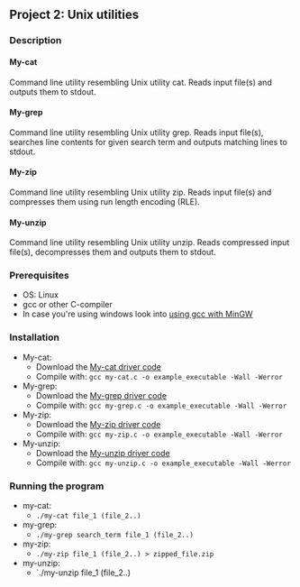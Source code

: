 ## Project 2: Unix utilities

### Description
#### My-cat
Command line utility resembling Unix utility cat. Reads input file(s) and outputs them to stdout. 
#### My-grep
Command line utility resembling Unix utility grep. Reads input file(s), searches line contents for given search term and outputs matching lines to stdout. 
#### My-zip
Command line utility resembling Unix utility zip. Reads input file(s) and compresses them using run length encoding (RLE). 
#### My-unzip
Command line utility resembling Unix utility unzip. Reads compressed input file(s), decompresses them and outputs them to stdout.

### Prerequisites
- OS: Linux
- gcc or other C-compiler
- In case you're using windows look into [using gcc with MinGW](https://code.visualstudio.com/docs/cpp/config-mingw)

### Installation
- My-cat:
  - Download the [My-cat driver code](https://github.com/j00lie/OSprojects/blob/main/p2/my-cat.c)
  - Compile with: `gcc my-cat.c -o example_executable -Wall -Werror`
- My-grep:
  - Download the [My-grep driver code](https://github.com/j00lie/OSprojects/blob/main/p2/my-grep.c)
  - Compile with: `gcc my-grep.c -o example_executable -Wall -Werror`
 - My-zip:
   - Download the [My-zip driver code](https://github.com/j00lie/OSprojects/blob/main/p2/my-zip.c)
   - Compile with: `gcc my-zip.c -o example_executable -Wall -Werror`
 - My-unzip:
   - Download the [My-unzip driver code](https://github.com/j00lie/OSprojects/blob/main/p2/my-unzip.c)
   - Compile with: `gcc my-unzip.c -o example_executable -Wall -Werror`

### Running the program
- my-cat:
  - `./my-cat file_1 (file_2..)`
- my-grep:
  - `./my-grep search_term file_1 (file_2..)`
- my-zip:
  - `./my-zip file_1 (file_2..) > zipped_file.zip`
- my-unzip:
  - `./my-unzip file_1 (file_2..) 


